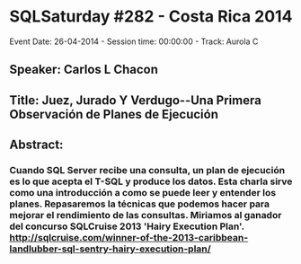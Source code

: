 # SQLSaturday #282 - Costa Rica 2014
Event Date: 26-04-2014 - Session time: 00:00:00 - Track: Aurola C
## Speaker: Carlos L Chacon
## Title: Juez, Jurado Y  Verdugo--Una Primera Observación de Planes de Ejecución
## Abstract:
### Cuando SQL Server recibe una consulta, un plan de ejecución es lo que acepta el T-SQL y produce los datos.  Esta charla sirve como una introducción a como se puede leer y entender los planes.  Repasaremos la técnicas que podemos hacer para mejorar el rendimiento de las consultas.  Miriamos al ganador del concurso SQLCruise 2013 'Hairy Execution Plan'.  http://sqlcruise.com/winner-of-the-2013-caribbean-landlubber-sql-sentry-hairy-execution-plan/
